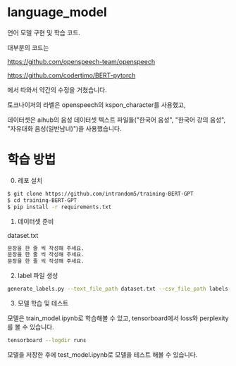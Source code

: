# language_model
 
언어 모델 구현 및 학습 코드.

대부분의 코드는

https://github.com/openspeech-team/openspeech

https://github.com/codertimo/BERT-pytorch

에서 따와서 약간의 수정을 거쳤습니다.

토크나이저의 라벨은 openspeech의 kspon_character를 사용했고,

데이터셋은 aihub의 음성 데이터셋 텍스트 파일들("한국어 음성", "한국어 강의 음성", "자유대화 음성(일반남녀)")을 사용했습니다.

# 학습 방법

0) 레포 설치
 ```bash
 $ git clone https://github.com/intrandom5/training-BERT-GPT
 $ cd training-BERT-GPT
 $ pip install -r requirements.txt
 ```

1) 데이터셋 준비

 dataset.txt
 
 ```bash
 문장을 한 줄 씩 작성해 주세요.
 문장을 한 줄 씩 작성해 주세요.
 문장을 한 줄 씩 작성해 주세요.
 ```
 
2) label 파일 생성

 ```bash
 generate_labels.py --text_file_path dataset.txt --csv_file_path labels.csv
 ```
 
3) 모델 학습 및 테스트

 모델은 train_model.ipynb로 학습해볼 수 있고, tensorboard에서 loss와 perplexity를 볼 수 있습니다.
 
 ```bash
 tensorboard --logdir runs
 ```
 
 모델을 저장한 후에 test_model.ipynb로 모델을 테스트 해볼 수 있습니다.
 
